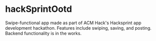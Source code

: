 # hackSprintOotd
Swipe-functional app made as part of ACM Hack's Hacksprint app development hackathon. Features include swiping, saving, and posting. Backend functionality is in the works.
